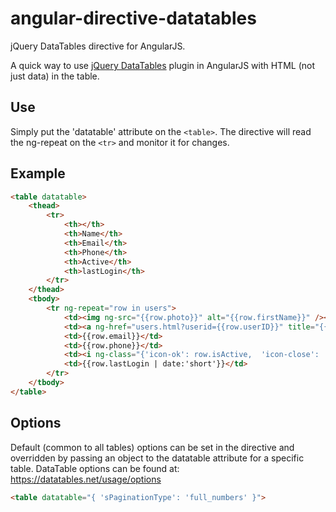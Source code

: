 angular-directive-datatables
============================

jQuery DataTables directive for AngularJS.

A quick way to use [jQuery DataTables](https://datatables.net/) plugin in AngularJS with HTML (not just data) in the table.

## Use
Simply put the 'datatable' attribute on the ```<table>```. The directive will read the ng-repeat on the ```<tr>``` and monitor it for changes.

## Example
```html
<table datatable>
    <thead>
        <tr>
            <th></th>
            <th>Name</th>
            <th>Email</th>
            <th>Phone</th>
            <th>Active</th>
            <th>lastLogin</th>
        </tr>
    </thead>
    <tbody>
        <tr ng-repeat="row in users">
            <td><img ng-src="{{row.photo}}" alt="{{row.firstName}}" /></td>
            <td><a ng-href="users.html?userid={{row.userID}}" title="{{row.FirstName}} {{row.lastName}}">{{row.FirstName}} {{row.lastName}}</a></td>
            <td>{{row.email}}</td>
            <td>{{row.phone}}</td>
            <td><i ng-class="{'icon-ok': row.isActive,  'icon-close': !row.isActive}"></i></td>
            <td>{{row.lastLogin | date:'short'}}</td>
        </tr>
    </tbody>
</table>
```

## Options
Default (common to all tables) options can be set in the directive and overridden by passing an object to the datatable attribute for a specific table.
DataTable options can be found at: https://datatables.net/usage/options

```html
<table datatable="{ 'sPaginationType': 'full_numbers' }">
```
